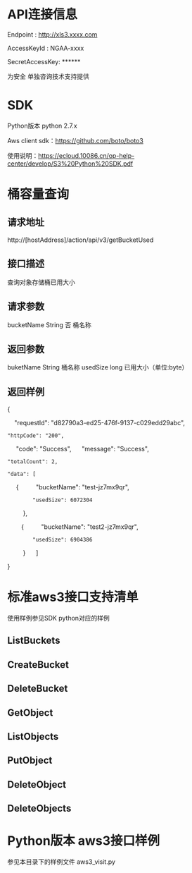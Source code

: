# API连接信息

Endpoint :  http://xls3.xxxx.com

AccessKeyId :  NGAA-xxxx

SecretAccessKey:  ******  

为安全 单独咨询技术支持提供

# SDK

Python版本 python 2.7.x

Aws client sdk：https://github.com/boto/boto3

使用说明：https://ecloud.10086.cn/op-help-center/develop/S3%20Python%20SDK.pdf

# 桶容量查询

## 请求地址

http://[hostAddress]/action/api/v3/getBucketUsed
## 接口描述

查询对象存储桶已用大小
## 请求参数

bucketName	String	否	桶名称
## 返回参数

buketName	String	桶名称
usedSize	long	已用大小（单位:byte）
## 返回样例

{

    "requestId": "d82790a3-ed25-476f-9137-c029edd29abc",

    "httpCode": "200",
    
    "code": "Success",
    
    "message": "Success",
    
    "totalCount": 2,
    
    "data": [
    
         {
        
            "bucketName": "test-jz7mx9qr",

            "usedSize": 6072304
        
        },
        
        {
        
            "bucketName": "test2-jz7mx9qr",

            "usedSize": 6904386
        
        }
    
    ]

}

# 标准aws3接口支持清单

使用样例参见SDK python对应的样例
## ListBuckets
## CreateBucket
## DeleteBucket
## GetObject
## ListObjects
## PutObject
## DeleteObject
## DeleteObjects

# Python版本 aws3接口样例

参见本目录下的样例文件 aws3_visit.py

